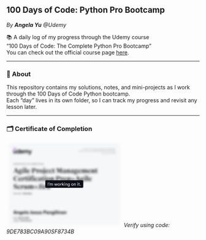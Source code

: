 ## 100 Days of Code: Python Pro Bootcamp
*By* ***Angela Yu*** *@Udemy*

📚  A daily log of my progress through the Udemy course  
“100 Days of Code: The Complete Python Pro Bootcamp”  
You can check out the official course page [here](https://www.udemy.com/course/100-days-of-code).

---

### 🚀 About

This repository contains my solutions, notes, and mini-projects as I work through the 100 Days of Code Python bootcamp.  
Each “day” lives in its own folder, so I can track my progress and revisit any lesson later.

---

### 🗂️ Certificate of Completion

<img src="image.png" width="60%"> *Verify using code: 9DE783BC09A90SF8734B* </img>